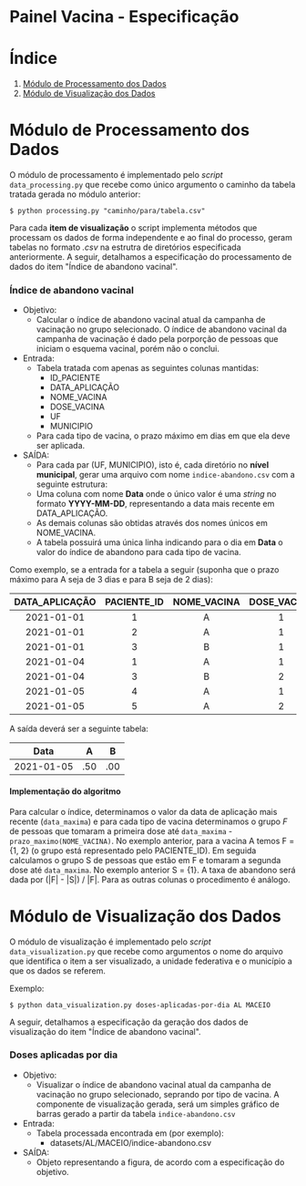 # Painel Vacina - Especificação

# Índice

1. [Módulo de Processamento dos Dados](#Módulo-de-Processamento-dos-Dados)
2. [Módulo de Visualização dos Dados](#Módulo-de-Visualização-dos-Dados)

# Módulo de Processamento dos Dados

O módulo de processamento é implementado pelo _script_ `data_processing.py` que recebe como único argumento o caminho da tabela tratada gerada no módulo anterior:

```console
$ python processing.py "caminho/para/tabela.csv"
```

Para cada __item de visualização__ o script implementa métodos que processam os dados de forma independente e ao final do processo, geram tabelas no formato _.csv_ na estrutra de diretórios especificada anteriormente. A seguir, detalhamos a especificação do processamento de dados do item "Índice de abandono vacinal".

### Índice de abandono vacinal

* Objetivo:
    * Calcular o índice de abandono vacinal atual da campanha de vacinação no grupo selecionado. O índice de abandono vacinal da campanha de vacinação é dado pela porporção de pessoas que iniciam o esquema vacinal, porém não o conclui.
* Entrada:
    * Tabela tratada com apenas as seguintes colunas mantidas:
        * ID_PACIENTE
        * DATA_APLICAÇÃO
        * NOME_VACINA
        * DOSE_VACINA
        * UF
        * MUNICIPIO
    * Para cada tipo de vacina, o prazo máximo em dias em que ela deve ser aplicada.
* SAÍDA:
    * Para cada par (UF, MUNICIPIO), isto é, cada diretório no __nível municipal__, gerar uma arquivo com nome `indice-abandono.csv` com a seguinte estrutura:
    * Uma coluna com nome __Data__ onde o único valor é uma _string_ no formato __YYYY-MM-DD__, representando a data mais recente em DATA_APLICAÇÃO.
    * As demais colunas são obtidas através dos nomes únicos em NOME_VACINA.
    * A tabela possuirá uma única linha indicando para o dia em __Data__ o valor do índice de abandono para cada tipo de vacina.

Como exemplo, se a entrada for a tabela a seguir (suponha que o prazo máximo para A seja de 3 dias e para B seja de 2 dias):

| DATA_APLICAÇÃO | PACIENTE_ID | NOME_VACINA | DOSE_VACINA |  UF | MUNICIPIO |
|:--------------:|:-----------:|:-----------:|:-----------:|:---:|:---------:|
|   2021-01-01   |      1      |      A      |      1      |  X  |     Y     |
|   2021-01-01   |      2      |      A      |      1      |  X  |     Y     |
|   2021-01-01   |      3      |      B      |      1      |  X  |     Y     |
|   2021-01-04   |      1      |      A      |      1      |  X  |     Y     |
|   2021-01-04   |      3      |      B      |      2      |  X  |     Y     |
|   2021-01-05   |      4      |      A      |      1      |  X  |     Y     |
|   2021-01-05   |      5      |      A      |      2      |  X  |     Y     |

A saída deverá ser a seguinte tabela:

|    Data    |   A   |   B   |
|:----------:|:-----:|:-----:|
| 2021-01-05 |  .50  |  .00  |

#### Implementação do algoritmo

Para calcular o índice, determinamos o valor da data de aplicação mais recente (`data_maxima`) e para cada tipo de vacina determinamos o grupo _F_ de pessoas que tomaram a primeira dose até `data_maxima` - `prazo_maximo(NOME_VACINA)`. No exemplo anterior, para a vacina A temos F = {1, 2} (o grupo está representado pelo PACIENTE_ID). Em seguida calculamos o grupo S de pessoas que estão em F e tomaram a segunda dose até `data_maxima`. No exemplo anterior S = {1}. A taxa de abandono será dada por (|F| - |S|) / |F|. Para as outras colunas o procedimento é análogo.

# Módulo de Visualização dos Dados

O módulo de visualização é implementado pelo _script_ `data_visualization.py` que recebe como argumentos o nome do arquivo que identifica o item a ser visualizado, a unidade federativa e o município a que os dados se referem.

Exemplo:
```console
$ python data_visualization.py doses-aplicadas-por-dia AL MACEIO
```
A seguir, detalhamos a especificação da geração dos dados de visualização do item "Índice de abandono vacinal".

### Doses aplicadas por dia

* Objetivo:
    * Visualizar o índice de abandono vacinal atual da campanha de vacinação no grupo selecionado, seprando por tipo de vacina. A componente de visualização gerada, será um simples gráfico de barras gerado a partir da tabela `indice-abandono.csv`
* Entrada:
    * Tabela processada encontrada em (por exemplo):
        * datasets/AL/MACEIO/indice-abandono.csv
* SAÍDA:
    * Objeto representando a figura, de acordo com a especificação do objetivo.